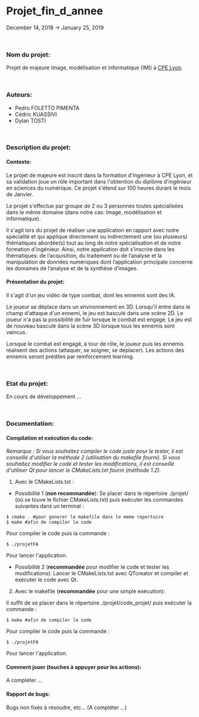 # Projet_fin_d_annee


December 14, 2018   ->    January 25, 2019


</br>

### Nom du projet:

Projet de majeure Image, modélisation et informatique (IMI) à [CPE Lyon](https://www.cpe.fr/ingenieur-sciences-du-numerique/majeure-image-modelisation-informatique/).

</br>

### Auteurs:

* Pedro FOLETTO PIMENTA
* Cédric KUASSIVI
* Dylan TOSTI

 
</br>

### Description du projet:

#### Contexte:
Le projet de majeure est inscrit dans la formation d'ingénieur à CPE Lyon, et sa validation joue un rôle important dans l'obtention du diplôme d'ingénieur en sciences du numérique. Ce projet s'étend sur 100 heures durant le mois de Janvier.

Le projet s'effectue par groupe de 2 ou 3 personnes toutes spécialisées dans le même domaine (dans notre cas: Image, modélisation et informatique).

Il s'agit lors du projet de réaliser une application en rapport avec notre spécialité et qui applique directement ou indirectement une (ou plusieurs) thématiques abordée(s) tout au long de notre spécialisation et de notre formation d'ingénieur. Ainsi, notre application doit s’inscrire dans les thématiques: de l’acquisition, du traitement ou de l’analyse et la manipulation de données numériques dont l’application principale concerne les domaines de l’analyse et de la synthèse d’images.


#### Présentation du projet:
Il s'agit d'un jeu vidéo de type combat, dont les ennemis sont des IA.

Le joueur se déplace dans un environnement en 3D. Lorsqu'il entre dans le champ d'attaque d'un ennemi, le jeu est basculé dans une scène 2D. Le joueur n'a pas la possibilité de fuir lorsque le combat est engagé. Le jeu est de nouveau basculé dans la scène 3D lorsque tous les ennemis sont vaincus.

Lorsque le combat est engagé, à tour de rôle, le joueur puis les ennemis réalisent des actions (attaquer, se soigner, se déplacer). Les actions des ennemis seront prédites par reinforcement learning.


</br>

### Etat du projet:

En cours de développement ...


</br>

### Documentation:

#### Compilation et exécution du code:

  _Remarque : Si vous souhaitez compiler le code juste pour le tester, il est conseillé d'utiliser la méthode 2 (utilisation du makefile fourni).
  Si vous souhaitez modifier le code et tester les modifications, il est conseillé d'utiliser Qt pour lancer le CMakeLists.txt fourni (méthode 1.2)._


1. Avec le CMakeLists.txt :
  * Possibilité 1 (**non recommandée**): Se placer dans le répertoire ./projet/ (où se touve le fichier CMakeLists.txt) puis exécuter les commandes suivantes dans un terminal :
  ```
  $ cmake . #pour generer le makefile dans le meme repertoire
  $ make #afin de compiler le code
  ```
  Pour compiler le code puis la commande :
  ```
  $ ./projetFA
  ```
  Pour lancer l'application.

  * Possibilité 2 (**recommandée** pour modifier le code et tester les modifications): Lancer le CMakeLists.txt avec QTcreator et compiler et exécuter le code avec Qt.


2. Avec le makefile (**recommandée** pour une simple exécution):

  Il suffit de se placer dans le répertoire ./projet/code_projet/ puis exécuter la commande :

  ```
  $ make #afin de compiler le code
  ```

  Pour compiler le code puis la commande :
  ```
  $ ./projetFA
  ```
  Pour lancer l'application.


#### Comment jouer (touches à appuyer pour les actions):

A compléter ...

#### Rapport de bugs:

Bugs non fixés à résoudre, etc... (A compléter ...)
